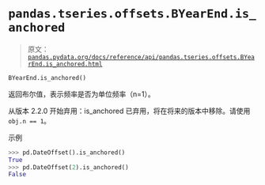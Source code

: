 # `pandas.tseries.offsets.BYearEnd.is_anchored`

> 原文：[`pandas.pydata.org/docs/reference/api/pandas.tseries.offsets.BYearEnd.is_anchored.html`](https://pandas.pydata.org/docs/reference/api/pandas.tseries.offsets.BYearEnd.is_anchored.html)

```py
BYearEnd.is_anchored()
```

返回布尔值，表示频率是否为单位频率（n=1）。

从版本 2.2.0 开始弃用：is_anchored 已弃用，将在将来的版本中移除。请使用`obj.n == 1`。

示例

```py
>>> pd.DateOffset().is_anchored()
True
>>> pd.DateOffset(2).is_anchored()
False 
```
